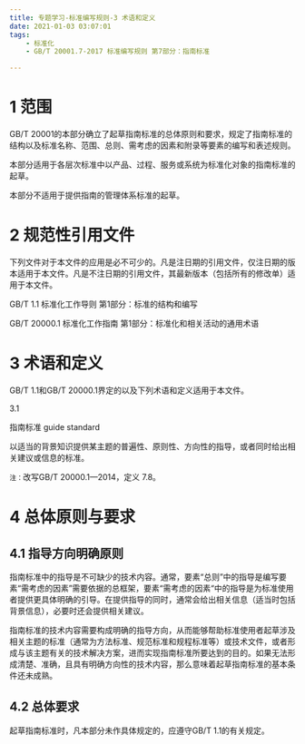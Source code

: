 ```yaml
---
title: 专题学习-标准编写规则-3 术语和定义
date: 2021-01-03 03:07:01
tags: 
	- 标准化
	- GB/T 20001.7-2017 标准编写规则 第7部分：指南标准

---
```




# 1 范围

GB/T 20001的本部分确立了起草指南标准的总体原则和要求，规定了指南标准的结构以及标准名称、范围、总则、需考虑的因素和附录等要素的编写和表述规则。

本部分适用于各层次标准中以产品、过程、服务或系统为标准化对象的指南标准的起草。

本部分不适用于提供指南的管理体系标准的起草。

# 2 规范性引用文件

下列文件对于本文件的应用是必不可少的。凡是注日期的引用文件，仅注日期的版本适用于本文件。凡是不注日期的引用文件，其最新版本（包括所有的修改单）适用于本文件。

GB/T 1.1 标准化工作导则 第1部分：标准的结构和编写

GB/T 20000.1 标准化工作指南 第1部分：标准化和相关活动的通用术语

# 3 术语和定义

GB/T 1.1和GB/T 20000.1界定的以及下列术语和定义适用于本文件。

3.1

指南标准 guide standard

以适当的背景知识提供某主题的普遍性、原则性、方向性的指导，或者同时给出相关建议或信息的标准。

`注：`改写GB/T 20000.1—2014，定义 7.8。

# 4 总体原则与要求

## 4.1 指导方向明确原则

指南标准中的指导是不可缺少的技术内容。通常，要素“总则”中的指导是编写要素“需考虑的因素”需要依据的总框架，要素“需考虑的因素“中的指导是为标准使用者提供更具体明确的引导。在提供指导的同时，通常会给出相关信息（适当时包括背景信息），必要时还会提供相关建议。

指南标准的技术内容需要构成明确的指导方向，从而能够帮助标准使用者起草涉及相关主题的标准（通常为方法标准、规范标准和规程标准等）或技术文件，或者形成与该主题有关的技术解决方案，进而实现指南标准所要达到的目的。如果无法形成清楚、准确，且具有明确方向性的技术内容，那么意味着起草指南标准的基本条件还未成熟。

## 4.2 总体要求

起草指南标准时，凡本部分未作具体规定的，应遵守GB/T 1.1的有关规定。